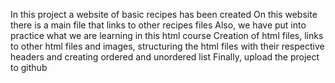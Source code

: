 In this project a website of basic recipes has been created
On this website there is a main file that links to other recipes files
Also, we have put into practice what we are learning in this html course
Creation of html files, links to other html files and images, structuring the html files with their respective headers and creating ordered and unordered list
Finally, upload the project to github